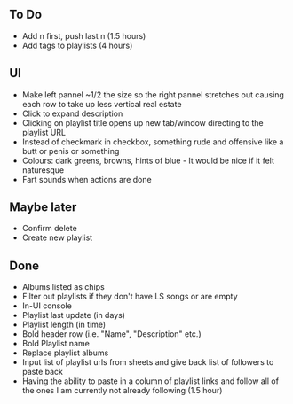 ## To Do
- Add n first, push last n (1.5 hours)
- Add tags to playlists (4 hours)

## UI

-   Make left pannel ~1/2 the size so the right pannel stretches out causing each row to take up less vertical real estate
-   Click to expand description
-   Clicking on playlist title opens up new tab/window directing to the playlist URL
-   Instead of checkmark in checkbox, something rude and offensive like a butt or penis or something
-   Colours: dark greens, browns, hints of blue - It would be nice if it felt naturesque
-   Fart sounds when actions are done

## Maybe later

-   Confirm delete
-   Create new playlist

## Done

-   Albums listed as chips
-   Filter out playlists if they don't have LS songs or are empty
-   In-UI console
-   Playlist last update (in days)
-   Playlist length (in time)
-   Bold header row (i.e. "Name", "Description" etc.)
-   Bold Playlist name
-   Replace playlist albums
-   Input list of playlist urls from sheets and give back list of followers to paste back
-   Having the ability to paste in a column of playlist links and follow all of the ones I am currently not already following (1.5 hour)
